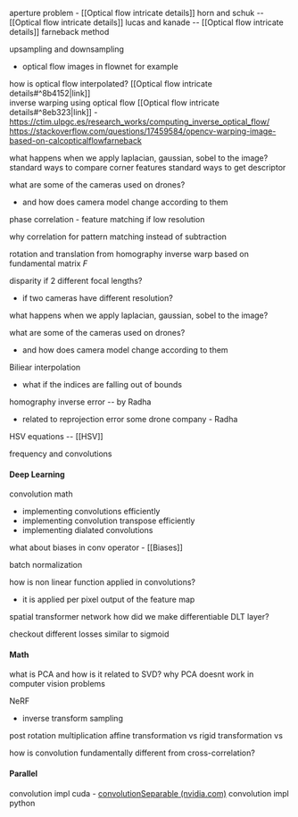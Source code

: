 

aperture problem - [[Optical flow intricate details]]
horn and schuk -- [[Optical flow intricate details]]
lucas and kanade -- [[Optical flow intricate details]]
farneback method 

upsampling and downsampling 
- optical flow images in flownet for example 

how is optical flow interpolated? [[Optical flow intricate details#^8b4152|link]]  
inverse warping using optical flow [[Optical flow intricate details#^8eb323|link]] -  
	https://ctim.ulpgc.es/research_works/computing_inverse_optical_flow/
	https://stackoverflow.com/questions/17459584/opencv-warping-image-based-on-calcopticalflowfarneback

what happens when we apply laplacian, gaussian, sobel to the image? 
standard ways to compare corner features
standard ways to get descriptor

what are some of the cameras used on drones? 
- and how does camera model change according to them

phase correlation - feature matching if low resolution

why correlation for pattern matching instead of subtraction

rotation and translation from homography
inverse warp based on fundamental matrix $F$

disparity if 2 different focal lengths? 
- if two cameras have different resolution?

what happens when we apply laplacian, gaussian, sobel to the image? 

what are some of the cameras used on drones? 
- and how does camera model change according to them

Biliear interpolation
- what if the indices are falling out of bounds

homography inverse error -- by Radha
- related to reprojection error
some drone company - Radha

HSV equations -- [[HSV]]

frequency and convolutions


#### Deep Learning

convolution math
- implementing convolutions efficiently
- implementing convolution transpose efficiently
- implementing dialated convolutions

what about biases in conv operator - [[Biases]]

batch normalization

how is non linear function applied in convolutions? 
- it is applied per pixel output of the feature map

spatial transformer network 
how did we make differentiable DLT layer? 

checkout different losses similar to sigmoid


#### Math
what is PCA and how is it related to SVD? 
why PCA doesnt work in computer vision problems 

NeRF
- inverse transform sampling 

post rotation multiplication
affine transformation vs 
rigid transformation vs 

how is convolution fundamentally different from cross-correlation?

#### Parallel 
convolution impl cuda - [convolutionSeparable (nvidia.com)](https://developer.download.nvidia.com/compute/cuda/1.1-Beta/x86_64_website/projects/convolutionSeparable/doc/convolutionSeparable.pdf)
convolution impl python 